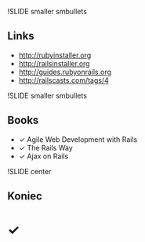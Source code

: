 !SLIDE smaller smbullets
## Links ##
  * http://rubyinstaller.org
  * http://railsinstaller.org
  * http://guides.rubyonrails.org
  * http://railscasts.com/tags/4

!SLIDE smaller smbullets
## Books ##
  * &#x2713; Agile Web Development with Rails
  * &#x2713; The Rails Way
  * &#x2713; Ajax on Rails

!SLIDE center
## Koniec ##
# &#x2713; #
